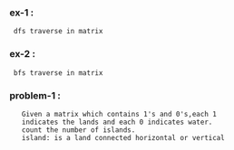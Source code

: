 ### ex-1 : 
     dfs traverse in matrix

### ex-2 : 
     bfs traverse in matrix


### problem-1 : 
       Given a matrix which contains 1's and 0's,each 1 
       indicates the lands and each 0 indicates water. 
       count the number of islands. 
       island: is a land connected horizontal or vertical



